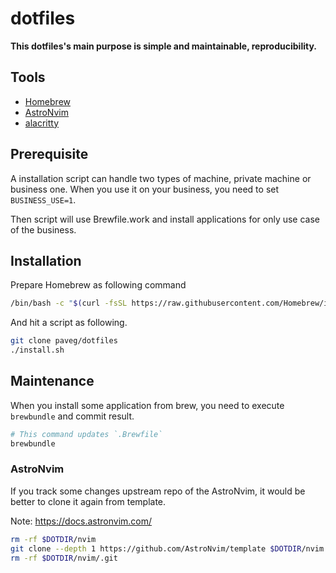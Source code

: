 # dotfiles

**This dotfiles's main purpose is simple and maintainable, reproducibility.**

## Tools

- [Homebrew](https://brew.sh/)
- [AstroNvim](https://astronvim.com/)
- [alacritty](https://github.com/alacritty/alacritty)

## Prerequisite

A installation script can handle two types of machine, private machine or business one.
When you use it on your business, you need to set `BUSINESS_USE=1`.

Then script will use Brewfile.work and install applications for only use case of the business.

## Installation

Prepare Homebrew as following command

```bash
/bin/bash -c "$(curl -fsSL https://raw.githubusercontent.com/Homebrew/install/HEAD/install.sh)"
```

And hit a script as following.

```bash
git clone paveg/dotfiles
./install.sh
```

## Maintenance

When you install some application from brew, you need to execute `brewbundle` and commit result.

```bash
# This command updates `.Brewfile`
brewbundle
```

### AstroNvim

If you track some changes upstream repo of the AstroNvim, it would be better to clone it again from template.

Note: https://docs.astronvim.com/

```bash
rm -rf $DOTDIR/nvim
git clone --depth 1 https://github.com/AstroNvim/template $DOTDIR/nvim
rm -rf $DOTDIR/nvim/.git
```
